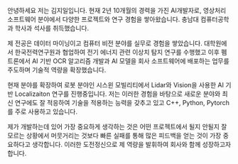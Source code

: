 안녕하세요 저는 김지일입니다. 현재 2년 10개월의 경력을 가진 AI개발자로, 영상처리 소프트웨어 분야에서 다양한 프로젝트와 연구 경험을 쌓아왔습니다. 충남대 컴퓨터공학과 학사과 석사를 취득했습니다.

제 전공은 데이터 마이닝이고 컴퓨터 비전 분야를 실무로 경험을 쌓았습니다. 대학원에서 한국전력연구원과 협업하여 전기 에너지 관련 이상치 탐지 연구를 수행했고 이후 펨트론에서 AI 기반 OCR 알고리즘 개발과 AI 모델을 회사 소프트웨어에 배포하는 업무를 주도하며 기술적 역량을 확장했습니다.

현재 분야를 확장하여 로봇 분야인 시스윈 모빌리티에서 Lidar와 Vision을 사용한 AI 기반 Localizaiton 연구를 진행중입니다. 저는 이러한 경험을 바탕으로 새로운 분야와 최신 연구에도 잘 적응하여 기술을 적용하는 능력을 갖추고 있고 C++, Python, Pytorch를 주로 사용하고 있습니다.

제가 개발하는데 있어 가장 중요하게 생각하는 것은 어떤 프로젝트에서 될지 안될지 잘모르는 상황에서 머뭇거리는 것보다 빠른 실패를 통해 많은 피드백을 얻는 것이 가장 중요하다고 생각합니다. 이러한 도전정신으로 제 역량을 발휘하여 회사와 함께 성장하고자 합니다.